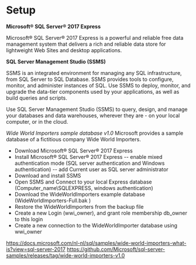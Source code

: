 # Setup


**Microsoft® SQL Server® 2017 Express**

Microsoft® SQL Server® 2017 Express is a powerful and reliable free data management system that delivers a rich and reliable data store for lightweight Web Sites and desktop applications.

**SQL Server Management Studio (SSMS)**

SSMS is an integrated environment for managing any SQL infrastructure, from SQL Server to SQL Database. SSMS provides tools to configure, monitor, and administer instances of SQL. Use SSMS to deploy, monitor, and upgrade the data-tier components used by your applications, as well as build queries and scripts.

Use SQL Server Management Studio (SSMS) to query, design, and manage your databases and data warehouses, wherever they are - on your local computer, or in the cloud.

*Wide World Importers sample database v1.0*
Microsoft provides a sample database of a fictitious company Wide World Importers. 

- Download Microsoft® SQL Server® 2017 Express
- Install Microsoft® SQL Server® 2017 Express
-- enable mixed authentication mode (SQL server authentication and Windows authentication)
-- add Current user as SQL server administrator
- Download and install SSMS
- Open SSMS and Connect to your local Express database (Computer_name\SQLEXPRESS, windows authentication)
- Download the WideWorldImporters example database (WideWorldImporters-Full.bak )
- Restore the WideWorldImporters from the backup file
- Create a new Login (wwi_owner), and grant role membership db_owner to this login
- Create a new connection to the WideWorldImporter database using wwi_owner

https://docs.microsoft.com/nl-nl/sql/samples/wide-world-importers-what-is?view=sql-server-2017
https://github.com/Microsoft/sql-server-samples/releases/tag/wide-world-importers-v1.0

 
